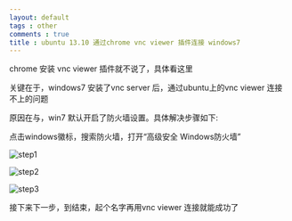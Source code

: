 ```yaml
---
layout: default
tags : other
comments : true
title : ubuntu 13.10 通过chrome vnc viewer 插件连接 windows7
---
```



chrome 安装 vnc viewer 插件就不说了，具体看这里

关键在于，windows7 安装了vnc server 后，通过ubuntu上的vnc viewer 连接 不上的问题


原因在与，win7 默认开启了防火墙设置。具体解决步骤如下:

点击windows徽标，搜索防火墙，打开“高级安全 Windows防火墙”

![step1](https://lh6.googleusercontent.com/-0ie8vPKKU4w/UpXmdfeKWGI/AAAAAAAABmc/kVYelKW9gQY/w205-h225-no/a.png )

![step2](https://lh6.googleusercontent.com/-9q-3NC354aU/UpXmdYRynXI/AAAAAAAABmo/lGJolfDxBvQ/w710-h518-no/b.png )

![step3](https://lh6.googleusercontent.com/-AcFaDcpbOJ4/UpXmeDfTT-I/AAAAAAAABmw/FUkzUgUJw-Y/w703-h509-no/f.png )

接下来下一步，到结束，起个名字再用vnc viewer 连接就能成功了
